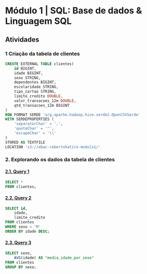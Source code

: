 # **Módulo 1** | SQL: Base de dados & Linguagem SQL

## Atividades

### **1 Criação da tabela de clientes**

```sql
CREATE EXTERNAL TABLE clientes(
	id BIGINT,
	idade BIGINT,
	sexo STRING,
	dependentes BIGINT,
	escolaridade STRING,
	tipo_cartao STRING,
	limite_credito DOUBLE,
	valor_transacoes_12m DOUBLE,
	qtd_transacoes_12m BIGINT
)
ROW FORMAT SERDE 'org.apache.hadoop.hive.serde2.OpenCSVSerde'
WITH SERDEPROPERTIES (
	'separatorChar' = ',',
	'quoteChar' = '"',
	'escapeChar' = '\\'
)
STORED AS TEXTFILE
LOCATION 's3://ebac-robertohatiro-modulo1/'
```

### **2. Explorando os dados da tabela de clientes**

#### [**2.1. Query 1**](https://raw.githubusercontent.com/Thurz-L/OnlySQL/main/EBAC%20-%20SQL%20para%20Análise%20de%20Dados/Módulo%2001/query_1.csv)
```sql
SELECT *
FROM clientes;
```

#### [**2.2. Query 2**](https://raw.githubusercontent.com/Thurz-L/OnlySQL/main/EBAC%20-%20SQL%20para%20Análise%20de%20Dados/Módulo%2001/query_2.csv)
```sql
SELECT id,
	idade,
	limite_credito
FROM clientes
WHERE sexo = 'M'
ORDER BY idade DESC;
```

#### [**2.3. Query 3**](https://raw.githubusercontent.com/Thurz-L/OnlySQL/main/EBAC%20-%20SQL%20para%20Análise%20de%20Dados/Módulo%2001/query_3.csv)
```sql
SELECT sexo,
	AVG(idade) AS "media_idade_por_sexo"
FROM clientes
GROUP BY sexo;
```
